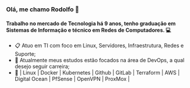 

### Olá, me chamo Rodolfo 👋
#### Trabalho no mercado de Tecnologia há 9 anos, tenho graduação em Sistemas de Informação e técnico em Redes de Computadores. :computer:

- :clipboard: Atuo em TI com foco em Linux, Servidores, Infraestrutura, Redes e Suporte;
- :blue_book: Atualmente meus estudos estão focados na área de DevOps, a qual desejo seguir carreira;
- :wrench: | Linux | Docker | Kubernetes | Github | GitLab | Terraform | AWS | Digital Ocean | PfSense | OpenVPN | ProxMox |
